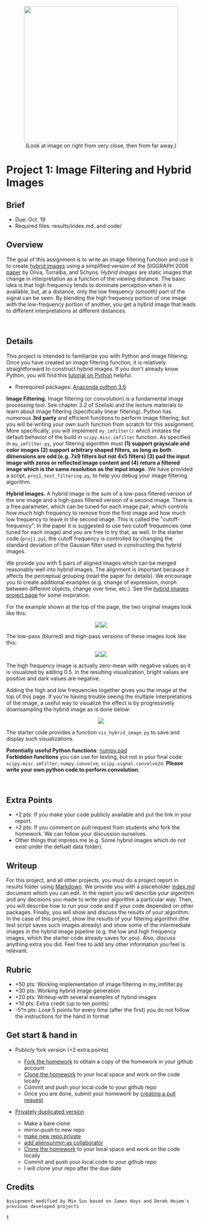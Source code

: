 <center>
<img src="./index_files/hybrid_image.jpg" width="410" height="361">
<br>
(Look at image on right from very close, then from far away.)
</center>

# Project 1: Image Filtering and Hybrid Images

## Brief
* Due: Oct. 19
* Required files: results/index.md, and code/

## Overview

<p>The goal of this assignment is to write an image filtering function and use it to create <a href="http://cvcl.mit.edu/hybridimage.htm">hybrid images</a> using a simplified version of the SIGGRAPH 2006 <a href="http://cvcl.mit.edu/publications/OlivaTorralb_Hybrid_Siggraph06.pdf">paper</a> by Oliva, Torralba, and Schyns.
<i>Hybrid images</i> are static images that change in interpretation as a function of the viewing distance.
The basic idea is that high frequency tends to dominate perception when it is available, but, at a distance, only the low frequency (smooth) part of the signal can be seen.
By blending the high frequency portion of one image with the low-frequency portion of another, you get a hybrid image that leads to different interpretations at different distances.
</p>
<br>

## Details

<p>
This project is intended to familiarize you with Python and image filtering. Once you have created an image filtering function, it is relatively straightforward to construct hybrid images. If you don't already know Python, you will find this <a href="https://www.python.org/about/gettingstarted/">tutorial on Python</a> helpful.

* Prerequired packages: [Anaconda python 3.6](https://www.anaconda.com/download/)<br>

</p><p>
<b>Image Filtering.</b> Image filtering (or convolution) is a fundamental image processing tool. See chapter 3.2 of Szeliski and the lecture materials to learn about image filtering (specifically linear filtering). Python has numerous <b>3rd party</b> and efficient functions to perform image filtering, but you will be writing your own such function from scratch for this assignment. More specifically, you will implement <code>my_imfilter()</code> which imitates the default behavior of the build in <code>scipy.misc.imfilter</code> function. As specified in <code>my_imfilter.py</code>, your filtering algorithm must <b>(1) support grayscale and color images (2) support arbitrary shaped filters, as long as both dimensions are odd (e.g. 7x9 filters but not 4x5 filters) (3) pad the input image with zeros or reflected image content and (4) return a filtered image which is the same resolution as the input image.</b> We have provided a script, <code>proj1_test_filtering.py</code>, to help you debug your image filtering algorithm. 

</p><p>
<b>Hybrid Images.</b> A hybrid image is the sum of a low-pass filtered version of the one image and a high-pass filtered version of a second image. There is a free parameter, which can be tuned for each image pair, which controls <i>how much</i> high frequency to remove from the first image and how much low frequency to leave in the second image. This is called the "cutoff-frequency". In the paper it is suggested to use two cutoff frequencies (one tuned for each image) and you are free to try that, as well. In the starter code (<code>proj1.py</code>), the cutoff frequency is controlled by changing the standard deviation of the Gausian filter used in constructing the hybrid images.
</p><p>
We provide you with 5 pairs of aligned images which can be merged reasonably well into hybrid images. The alignment is important because it affects the perceptual grouping (read the paper for details). We encourage you to create additional examples (e.g. change of expression, morph between different objects, change over time, etc.). See the <a href="http://cvcl.mit.edu/hybridimage.htm">hybrid images project page</a> for some inspiration. 
</p><p>
For the example shown at the top of the page, the two original images look like this:
</p><p>
</p><center><img src="./index_files/dog.jpg"><img src="./index_files/cat.jpg"></center>
<p></p><p>
The low-pass (blurred) and high-pass versions of these images look like this:
</p><p>
</p><center><img src="./index_files/low_frequencies.jpg"><img src="./index_files/high_frequencies.jpg"></center>
<p></p><p>
The high frequency image is actually zero-mean with negative values so it is visualized by adding 0.5. In the resulting visualization, bright values are positive and dark values are negative.
</p><p>
Adding the high and low frequencies together gives you the image at the top of this page. If you're having trouble seeing the multiple interpretations of the image, a useful way to visualize the effect is by progressively downsampling the hybrid image as is done below:
</p><p>
</p><center><img src="./index_files/cat_hybrid_image_scales.jpg"></center>
<p></p><p>
The starter code provides a function <code>vis_hybrid_image.py</code> to save and display such visualizations.

</p><p>
<b>Potentially useful Python functions</b>: 
<a href="https://docs.scipy.org/doc/numpy-1.13.0/reference/generated/numpy.pad.html">numpy.pad</a> 
<br>
<b>Forbidden functions</b> you can use for testing, but not in your final code: <code>scipy.misc.imfilter</code>, <code>numpy.convolve</code>, <code>scipy.signal.convolve2d</code>. <b>Please write your own python code to perform convolution.</b> 
</p><br>

## Extra Points
* +2 pts: If you make your code publicly available and put the link in your report.
* +2 pts: If you comment on pull request from students who fork the homework. We can follow your discussion ourselves.
* Other things that impress me (e.g. Some hybrid images which do not exist under the defualt data folder).

## Writeup
For this project, and all other projects, you must do a project report in results folder using [Markdown](https://help.github.com/articles/markdown-basics). We provide you with a placeholder [index.md](./results/index.md) document which you can edit. In the report you will describe your algorithm and any decisions you made to write your algorithm a particular way. Then, you will describe how to run your code and if your code depended on other packages. Finally, you will show and discuss the results of your algorithm. In the case of this project, show the results of your filtering algorithm (the test script saves such images already) and show some of the intermediate images in the hybrid image pipeline (e.g. the low and high frequency images, which the starter code already saves for you). Also, discuss anything extra you did. Feel free to add any other information you feel is relevant.

## Rubric
* +50 pts: Working implementation of image filtering in my_imfilter.py
* +30 pts: Working hybrid image generation
* +20 pts: Writeup with several examples of hybrid images
* +10 pts: Extra credit (up to ten points)
* -5*n pts: Lose 5 points for every time (after the first) you do not follow the instructions for the hand in format

## Get start & hand in
* Publicly fork version (+2 extra points)
	- [Fork the homework](https://education.github.com/guide/forks) to obtain a copy of the homework in your github account
	- [Clone the homework](http://gitref.org/creating/#clone) to your local space and work on the code locally
	- Commit and push your local code to your github repo
	- Once you are done, submit your homework by [creating a pull request](https://help.github.com/articles/creating-a-pull-request)

* [Privately duplicated version](https://help.github.com/articles/duplicating-a-repository)
  - Make a bare clone
  - mirror-push to new repo
  - [make new repo private](https://help.github.com/articles/making-a-private-repository-public)
  - [add aliensunmin as collaborator](https://help.github.com/articles/adding-collaborators-to-a-personal-repository)
  - [Clone the homework](http://gitref.org/creating/#clone) to your local space and work on the code locally
  - Commit and push your local code to your github repo
  - I will clone your repo after the due date

## Credits
	Assignment modified by Min Sun based on James Hays and Derek Hoiem's previous developed projects 
1




































































































